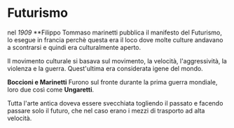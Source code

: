 # Futurismo

nel *1909* **Filippo Tommaso marinetti pubblica il manifesto del Futurismo, lo esegue in francia perchè questa era il loco dove molte culture andavano a scontrarsi e quindi era culturalmente aperto.

Il movimento culturale si basava sul movimento, la velocità, l'aggressività, la violenza e la guerra. Quest'ultima era considerata igene del mondo.

**Boccioni e Marinetti** Furono sul fronte durante la prima guerra mondiale, loro due così come **Ungaretti**.

Tutta l'arte antica doveva essere svecchiata togliendo il passato e facendo passare solo il futuro, che nel caso erano i mezzi di trasporto ad alta velocità.
<!--stackedit_data:
eyJoaXN0b3J5IjpbLTc1MDcwNjk1OSwxMTU2NzcwMTYxLC0xNj
E0NDc3MjkxLDE4ODI4Njg0MzksMTA2MjI5OTQ2MV19
-->